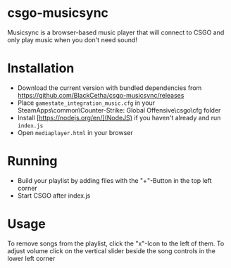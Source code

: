 # csgo-musicsync
Musicsync is a browser-based music player that will connect to CSGO and only play music when you don't need sound!

# Installation
- Download the current version with bundled dependencies from https://github.com/BlackCetha/csgo-musicsync/releases
- Place `gamestate_integration_music.cfg` in your SteamApps\common\Counter-Strike: Global Offensive\csgo\cfg folder
- Install [https://nodejs.org/en/](NodeJS) if you haven't already and run `index.js`
- Open `mediaplayer.html` in your browser

# Running
- Build your playlist by adding files with the "+"-Button in the top left corner
- Start CSGO after index.js

# Usage
To remove songs from the playlist, click the "x"-Icon to the left of them.
To adjust volume click on the vertical slider beside the song controls in the lower left corner
